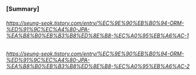 ### [Summary]

###### https://seung-seok.tistory.com/entry/%EC%9E%90%EB%B0%94-ORM-%ED%91%9C%EC%A4%80-JPA-%EA%B8%B0%EB%B3%B8%ED%8E%B8-%EC%A0%95%EB%A6%AC-1
###### https://seung-seok.tistory.com/entry/%EC%9E%90%EB%B0%94-ORM-%ED%91%9C%EC%A4%80-JPA-%EA%B8%B0%EB%B3%B8%ED%8E%B8-%EC%A0%95%EB%A6%AC-2
